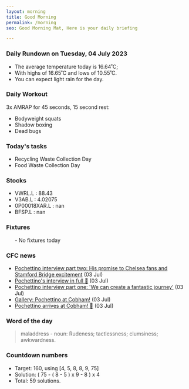 ```yaml
---
layout: morning
title: Good Morning
permalink: /morning
seo: Good Morning Mat, Here is your daily briefing

---
```


<!-- weather_marker starts -->
### Daily Rundown on Tuesday, 04 July 2023

- The average temperature today is 16.64˚C;
- With highs of 16.65˚C and lows of 10.55˚C.
- You can expect light rain for the day.

<!-- weather_marker ends -->

### Daily Workout
<!-- workout_marker starts -->
3x AMRAP for 45 seconds, 15 second rest:

- Bodyweight squats
- Shadow boxing
- Dead bugs

<!-- workout_marker ends -->

### Today's tasks
<!-- task_marker starts -->
- Recycling Waste Collection Day
- Food Waste Collection Day

<!-- task_marker ends -->

### Stocks

<!-- stocks_marker starts -->

- VWRL.L : 88.43
- V3AB.L : 4.02075
- 0P00018XAR.L : nan
- BFSP.L : nan

<!-- stocks_marker ends -->

### Fixtures

<!-- sports_marker starts -->

<ul>
- No fixtures today</ul>

<!-- sports_marker ends -->

### CFC news

<!-- cfc_marker starts -->
- [Pochettino interview part two: His promise to Chelsea fans and Stamford Bridge excitement](https://chelseafc.com/en/news/article/pochettino-interview-part-two-his-promise-to-chelsea-fans-and-stamford) (03 Jul)
- [Pochettino's interview in full 🙌](https://chelseafc.com/en/video/pochettinos-interview-in-full) (03 Jul)
- [Pochettino interview part one: 'We can create a fantastic journey'](https://chelseafc.com/en/news/article/pochettino-interview-part-one-we-can-create-a-fantastic-journey) (03 Jul)
- [Gallery: Pochettino at Cobham!](https://chelseafc.com/en/news/article/gallery-pochettino-at-cobham) (03 Jul)
- [Pochettino arrives at Cobham! 🔵](https://chelseafc.com/en/video/pochettino-arrives-at-cobham) (03 Jul)

<!-- cfc_marker ends -->

### Word of the day
<!-- word_marker starts -->

 > maladdress - noun: Rudeness; tactlessness; clumsiness; awkwardness.

<!-- word_marker ends -->

### Countdown numbers
<!-- game_marker starts -->

- Target: 160, using [4, 5, 8, 8, 9, 75]
- Solution: ( 75 - ( 8 - 5 ) x 9 - 8 ) x 4
- Total: 59 solutions.

<!-- game_marker ends -->
